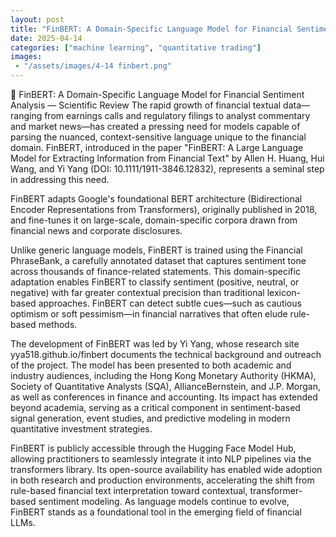 ```yaml
---
layout: post
title: "FinBERT: A Domain-Specific Language Model for Financial Sentiment Analysis — Scientific Review"
date: 2025-04-14
categories: ["machine learning", "quantitative trading"]
images:
 - "/assets/images/4-14 finbert.png"
---
```


<style>
  /* Custom styling for this post */
  .post-content {
    font-size: 18px;
    line-height: 1.8;
    margin-bottom: 30px;
  }
  
  .post-content p {
    margin-bottom: 20px;
  }
  
  .post-content h2 {
    font-size: 28px;
    margin-top: 40px;
    margin-bottom: 20px;
    color: #2c3e50;
  }
  
  /* Control image size */
  .post-content img {
    max-width: 70%;
    height: auto;
    display: block;
    margin: 30px auto;
    border-radius: 5px;
  }
  
  /* Add horizontal rule between sections */
  hr {
    margin: 40px 0;
    border: 0;
    height: 1px;
    background-image: linear-gradient(to right, rgba(0, 0, 0, 0), rgba(0, 0, 0, 0.75), rgba(0, 0, 0, 0));
  }
</style>
📘 FinBERT: A Domain-Specific Language Model for Financial Sentiment Analysis — Scientific Review
The rapid growth of financial textual data—ranging from earnings calls and regulatory filings to analyst commentary and market news—has created a pressing need for models capable of parsing the nuanced, context-sensitive language unique to the financial domain.
FinBERT, introduced in the paper "FinBERT: A Large Language Model for Extracting Information from Financial Text" by Allen H. Huang, Hui Wang, and Yi Yang (DOI: 10.1111/1911-3846.12832), represents a seminal step in addressing this need.

FinBERT adapts Google's foundational BERT architecture (Bidirectional Encoder Representations from Transformers), originally published in 2018, and fine-tunes it on large-scale, domain-specific corpora drawn from financial news and corporate disclosures.

Unlike generic language models, FinBERT is trained using the Financial PhraseBank, a carefully annotated dataset that captures sentiment tone across thousands of finance-related statements. This domain-specific adaptation enables FinBERT to classify sentiment (positive, neutral, or negative) with far greater contextual precision than traditional lexicon-based approaches.
FinBERT can detect subtle cues—such as cautious optimism or soft pessimism—in financial narratives that often elude rule-based methods.

The development of FinBERT was led by Yi Yang, whose research site yya518.github.io/finbert documents the technical background and outreach of the project. The model has been presented to both academic and industry audiences, including the Hong Kong Monetary Authority (HKMA), Society of Quantitative Analysts (SQA), AllianceBernstein, and J.P. Morgan, as well as conferences in finance and accounting.
Its impact has extended beyond academia, serving as a critical component in sentiment-based signal generation, event studies, and predictive modeling in modern quantitative investment strategies.

FinBERT is publicly accessible through the Hugging Face Model Hub, allowing practitioners to seamlessly integrate it into NLP pipelines via the transformers library. Its open-source availability has enabled wide adoption in both research and production environments, accelerating the shift from rule-based financial text interpretation toward contextual, transformer-based sentiment modeling.
As language models continue to evolve, FinBERT stands as a foundational tool in the emerging field of financial LLMs.
